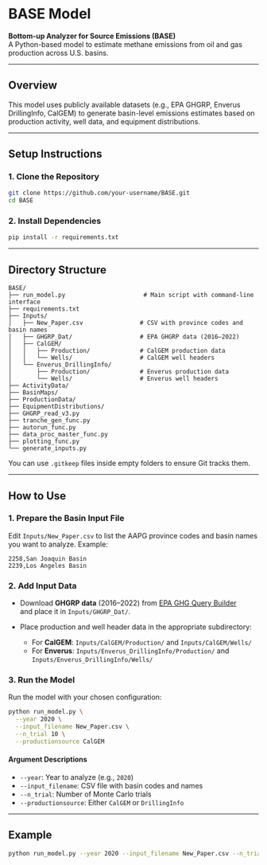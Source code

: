 # BASE Model

**Bottom-up Analyzer for Source Emissions (BASE)**  
A Python-based model to estimate methane emissions from oil and gas production across U.S. basins.

---

## Overview

This model uses publicly available datasets (e.g., EPA GHGRP, Enverus DrillingInfo, CalGEM) to generate basin-level emissions estimates based on production activity, well data, and equipment distributions.

---

## Setup Instructions

### 1. Clone the Repository

```bash
git clone https://github.com/your-username/BASE.git
cd BASE
```

### 2. Install Dependencies

```bash
pip install -r requirements.txt
```

---

## Directory Structure

```
BASE/
├── run_model.py                      # Main script with command-line interface
├── requirements.txt
├── Inputs/
│   ├── New_Paper.csv                # CSV with province codes and basin names
│   ├── GHGRP_Dat/                   # EPA GHGRP data (2016–2022)
│   ├── CalGEM/
│   │   ├── Production/              # CalGEM production data
│   │   └── Wells/                   # CalGEM well headers
│   └── Enverus_DrillingInfo/
│       ├── Production/              # Enverus production data
│       └── Wells/                   # Enverus well headers
├── ActivityData/
├── BasinMaps/
├── ProductionData/
├── EquipmentDistributions/
├── GHGRP_read_v3.py
├── tranche_gen_func.py
├── autorun_func.py
├── data_proc_master_func.py
├── plotting_func.py
└── generate_inputs.py
```

You can use `.gitkeep` files inside empty folders to ensure Git tracks them.

---

## How to Use

### 1. Prepare the Basin Input File

Edit `Inputs/New_Paper.csv` to list the AAPG province codes and basin names you want to analyze. Example:

```csv
2258,San Joaquin Basin
2239,Los Angeles Basin
```

### 2. Add Input Data

- Download **GHGRP data** (2016–2022) from [EPA GHG Query Builder](https://enviro.epa.gov/query-builder/ghg)  
  and place it in `Inputs/GHGRP_Dat/`.

- Place production and well header data in the appropriate subdirectory:
  - For **CalGEM**: `Inputs/CalGEM/Production/` and `Inputs/CalGEM/Wells/`
  - For **Enverus**: `Inputs/Enverus_DrillingInfo/Production/` and `Inputs/Enverus_DrillingInfo/Wells/`

### 3. Run the Model

Run the model with your chosen configuration:

```bash
python run_model.py \
  --year 2020 \
  --input_filename New_Paper.csv \
  --n_trial 10 \
  --productionsource CalGEM
```

#### Argument Descriptions

- `--year`: Year to analyze (e.g., `2020`)
- `--input_filename`: CSV file with basin codes and names
- `--n_trial`: Number of Monte Carlo trials
- `--productionsource`: Either `CalGEM` or `DrillingInfo`

---

## Example

```bash
python run_model.py --year 2020 --input_filename New_Paper.csv --n_trial 10 --productionsource DrillingInfo
```
